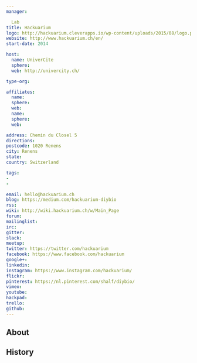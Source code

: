 ```yaml
---
manager:

  Lab
title: Hackuarium
logo: http://hackuarium.cleverapps.io/wp-content/uploads/2015/08/logo.png
website: http://www.hackuarium.ch/en/
start-date: 2014

host:
  name: UniverCite
  sphere:
  web: http://univercity.ch/

type-org:

affiliates:
  name:
  sphere:
  web:
  name:
  sphere:
  web:

address: Chemin du Closel 5
directions:
postcode: 1020 Renens
city: Renens
state:
country: Switzerland

tags:
-
-

email: hello@hackuarium.ch
blog: https://medium.com/hackuarium-diybio
rss:
wiki: http://wiki.hackuarium.ch/w/Main_Page
forum:
mailinglist:
irc:
gitter:
slack:
meetup:
twitter: https://twitter.com/hackuarium
facebook: https://www.facebook.com/hackuarium
google+:
linkedin:
instagram: https://www.instagram.com/hackuarium/
flickr:
pinterest: https://nl.pinterest.com/shalf/diybio/
vimeo:
youtube:
hackpad:
trello:
github:
---
```


## About

## History
